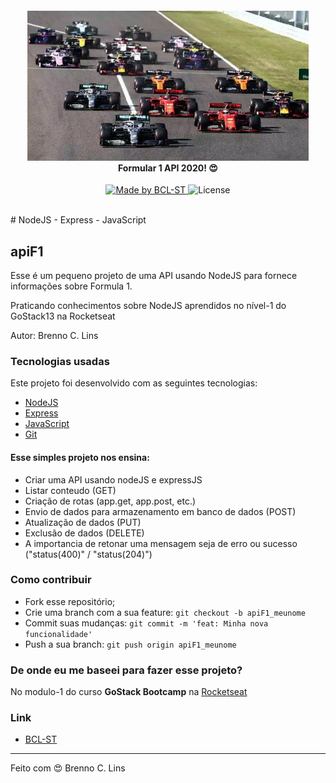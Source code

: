 <h4 align="center">
    <img src="./src/public/imgs/f1.png" width="450px" /><br>
    <b>Formular 1 API 2020! 😍</b>
</h4>
<p align="center">
  <a href="https://www.bcl-st.com.br">
    <img alt="Made by BCL-ST" src="https://img.shields.io/badge/made%20by-BCLST-green">
  </a>
  <img alt="License" src="https://img.shields.io/badge/license-MIT-green">
</p>

<br>
# NodeJS - Express - JavaScript

## apiF1

Esse é um pequeno projeto de uma API usando NodeJS para fornece informações sobre Formula 1.

Praticando conhecimentos sobre NodeJS aprendidos no nível-1 do GoStack13 na Rocketseat


Autor: Brenno C. Lins

### Tecnologias usadas

Este projeto foi desenvolvido com as seguintes tecnologias:

- [NodeJS](https://nodejs.org/en/)
- [Express](https://github.com/expressjs/express)
- [JavaScript](https://developer.mozilla.org/pt-BR/docs/Web/JavaScript)
- [Git](https://git-scm.com/)


#### Esse simples projeto nos ensina:

- Criar uma API usando nodeJS e expressJS
- Listar conteudo (GET)
- Criação de rotas (app.get, app.post, etc.)
- Envio de dados para armazenamento em banco de dados (POST)
- Atualização de dados (PUT)
- Exclusão de dados (DELETE)
- A importancia de retonar uma mensagem seja de erro ou sucesso ("status(400)" / "status(204)")


### Como contribuir

- Fork esse repositório;
- Crie uma branch com a sua feature: `git checkout -b apiF1_meunome`
- Commit suas mudanças: `git commit -m 'feat: Minha nova funcionalidade'`
- Push a sua branch: `git push origin apiF1_meunome`


### De onde eu me baseei para fazer esse projeto?

No modulo-1 do curso <b>GoStack Bootcamp</b> na [Rocketseat](https://rocketseat.com.br/)


### Link

- [BCL-ST](https://www.bcl-st.com.br)

---

Feito com 😍 Brenno C. Lins

